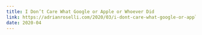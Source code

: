 ```yaml
---
title: I Don’t Care What Google or Apple or Whoever Did
link: https://adrianroselli.com/2020/03/i-dont-care-what-google-or-apple-or-whomever-did.html
date: 2020-04
---
```

